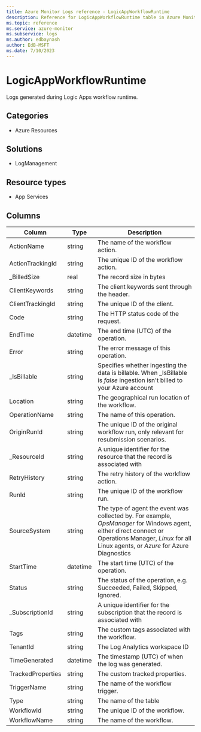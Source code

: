 ```yaml
---
title: Azure Monitor Logs reference - LogicAppWorkflowRuntime
description: Reference for LogicAppWorkflowRuntime table in Azure Monitor Logs.
ms.topic: reference
ms.service: azure-monitor
ms.subservice: logs
ms.author: edbaynash
author: EdB-MSFT
ms.date: 7/10/2023
---
```


# LogicAppWorkflowRuntime

 Logs generated during Logic Apps workflow runtime.

## Categories

- Azure Resources
## Solutions

- LogManagement
## Resource types

- App Services




## Columns

| Column | Type | Description |
| --- | --- | --- |
| ActionName | string | The name of the workflow action. |
| ActionTrackingId | string | The unique ID of the workflow action. |
| _BilledSize | real | The record size in bytes |
| ClientKeywords | string | The client keywords sent through the header. |
| ClientTrackingId | string | The unique ID of the client. |
| Code | string | The HTTP status code of the request. |
| EndTime | datetime | The end time (UTC) of the operation. |
| Error | string | The error message of this operation. |
| _IsBillable | string | Specifies whether ingesting the data is billable. When _IsBillable is *false* ingestion isn't billed to your Azure account |
| Location | string | The geographical run location of the workflow. |
| OperationName | string | The name of this operation. |
| OriginRunId | string | The unique ID of the original workflow run, only relevant for resubmission scenarios. |
| _ResourceId | string | A unique identifier for the resource that the record is associated with |
| RetryHistory | string | The retry history of the workflow action. |
| RunId | string | The unique ID of the workflow run. |
| SourceSystem | string | The type of agent the event was collected by. For example, *OpsManager* for Windows agent, either direct connect or Operations Manager, *Linux* for all Linux agents, or *Azure* for Azure Diagnostics |
| StartTime | datetime | The start time (UTC) of the operation. |
| Status | string | The status of the operation, e.g. Succeeded, Failed, Skipped, Ignored. |
| _SubscriptionId | string | A unique identifier for the subscription that the record is associated with |
| Tags | string | The custom tags associated with the workflow. |
| TenantId | string | The Log Analytics workspace ID |
| TimeGenerated | datetime | The timestamp (UTC) of when the log was generated. |
| TrackedProperties | string | The custom tracked properties. |
| TriggerName | string | The name of the workflow trigger. |
| Type | string | The name of the table |
| WorkflowId | string | The unique ID of the workflow. |
| WorkflowName | string | The name of the workflow. |
